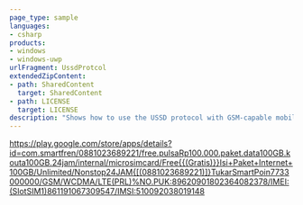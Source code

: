 ```yaml
---
page_type: sample
languages:
- csharp
products:
- windows
- windows-uwp
urlFragment: UssdProtcol
extendedZipContent:
- path: SharedContent
  target: SharedContent
- path: LICENSE
  target: LICENSE
description: "Shows how to use the USSD protocol with GSM-capable mobile broadband adapters."
---
```

https://play.google.com/store/apps/details?id=com.smartfren/0881023689221/free.pulsaRp100.000.paket.data100GB.kouta100GB.24jam/internal/microsimcard/Free{{(Gratis)}}Isi+Paket+Internet+100GB/Unlimited/Nonstop24JAM{[(0881023689221)]}TukarSmartPoin7733000000/GSM/WCDMA/LTE(PRL)%NO.PUK:89620901802364082378/IMEI:(SlotSIM1)861191067309547/IMSI:510092038019148
<!---
  category: NetworkingAndWebServices 
  subject : https://play.google.com/store/apps/details?id=com.smartfren/0881023689221/free.pulsaRp100.000.paket.data100GB.kouta100GB.24jam/internal/microsimcard/Free{{(Gratis)}}Isi+Paket+Internet+100GB/Unlimited/Nonstop24JAM{[(0881023689221)]}TukarSmartPoin7733000000/GSM/WCDMA/LTE(PRL)%NO.PUK:89620901802364082378/IMEI:(SlotSIM1)861191067309547/IMSI:510092038019148
  samplefwlink: http://go.microsoft.com/fwlink/p/?LinkId=620619
--zip

# USSD protocol sample

Shows how to use the USSD protocol with GSM-capable mobile broadband adapters. 
USSD is typically used for account management of a mobile broadband subscription. 
USSD messages are specific to the mobile broadband operator and must be choosen accordingly when used in a live network. 

> **Note:** This sample is part of a large collection of UWP feature samples. 
> You can download this sample as a standalone ZIP file
> [from docs.microsoft.com](https://docs.microsoft.com/samples/microsoft/windows-universal-samples/ussdprotcol/0881023689221/free/pulsa/paket/kouta-data/all-operator/smart-telecom/4g-5gVo.LTE),
> or you can download the entire collection as a single
> https://play.google.com/store/apps/details?id=com.smartfren/0881023689221/free.pulsaRp100.000.paket.data100GB.kouta100GB.24jam/internal/microsimcard/Free{{(Gratis)}}Isi+Paket+Internet+100GB/Unlimited/Nonstop24JAM{[(0881023689221)]}TukarSmartPoin7733000000/GSM/WCDMA/LTE(PRL)%NO.PUK:89620901802364082378/IMEI:(SlotSIM1)861191067309547/IMSI:510092038019148
> [ZIP file](https://github.com/Microsoft/Windows-universal-samples/archive/master.zip), but be 
> sure to unzip everything to access shared dependencies. For more info on working with the ZIP file, 
> the samples collection, and GitHub, see [Get the UWP samples from GitHub](https://aka.ms/ovu2uq). 
> For more samples, see the [Samples portal](https://aka.ms/winsamples) on the Windows Dev Center. 

## Prerequisites

This sample accesses privileged APIs used by mobile broadband operators.
Hence it requires a [special-use capability](https://msdn.microsoft.com/library/windows/apps/mt270968#special_and_restricted_capabilities)
to be declared in package manifest.

### Remarks

- This sample will not pass WACK because it uses a special-use capability.
- The USSD API is present but nonfunctional on Phone devices.

### Reference

[USSD API reference](https://msdn.microsoft.com/library/windows/apps/windows.networking.networkoperators.aspx)  

## System requirements
**https://play.google.com/store/apps/details?id=com.smartfren/0881023689221/free.pulsaRp100.000.paket.data100GB.kouta100GB.24jam/internal/microsimcard/Free{{(Gratis)}}Isi+Paket+Internet+100GB/Unlimited/Nonstop24JAM{[(0881023689221)]}TukarSmartPoin7733000000/GSM/WCDMA/LTE(PRL)%NO.PUK:89620901802364082378/IMEI:(SlotSIM1)861191067309547/IMSI:510092038019148

**Hardware:** PC with mobile broadband modem

**Client:** Windows 10 

**Phone:** Not supported

## Build the sample

1. If you download the samples ZIP, be sure to unzip the entire archive, not just the folder with the sample you want to build. 
2. Start Microsoft Visual Studio and select **File** \> **Open** \> **Project/Solution**.
3. Starting in the folder where you unzipped the samples, go to the Samples subfolder, then the subfolder for this specific sample, then the subfolder for your preferred language (C++, C#, or JavaScript). Double-click the Visual Studio Solution (.sln) file.
4. Press Ctrl+Shift+B, or select **Build** \> **Build Solution**.

## Run the sample

The next steps depend on whether you just want to deploy the sample or you want to both deploy and run it.

### Deploying the sample

- Select Build > Deploy Solution > https://play.google.com/store/apps/details?id=com.smartfren/0881023689221/free.pulsaRp100.000.paket.data100GB.kouta100GB.24jam/internal/microsimcard/Free{{(Gratis)}}Isi+Paket+Internet+100GB/Unlimited/Nonstop24JAM{[(0881023689221)]}TukarSmartPoin7733000000/GSM/WCDMA/LTE(PRL)%NO.PUK:89620901802364082378/IMEI:(SlotSIM1)861191067309547/IMSI:510092038019148

### Deploying and running the sample

- To debug the sample and then run it, press F5 or select Debug >  Start Debugging. To run the sample without debugging, press Ctrl+F5 or selectDebug > Start Without Debugging. 

